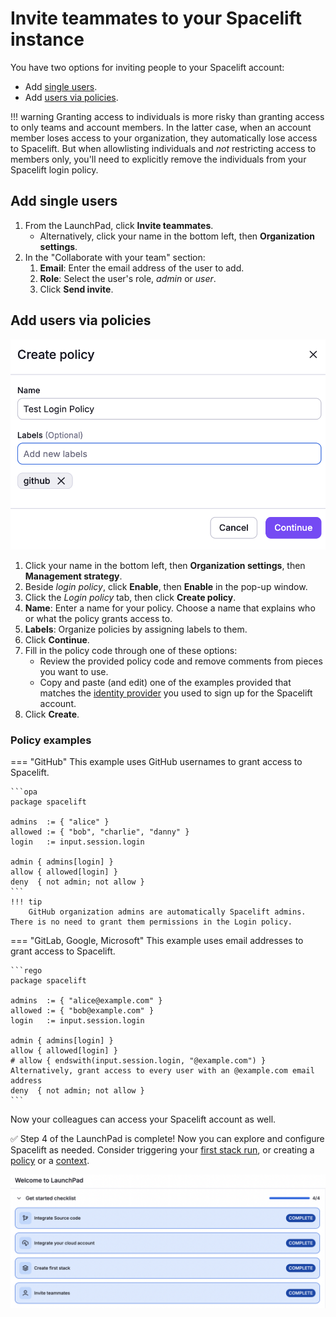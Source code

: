 # Invite teammates to your Spacelift instance

You have two options for inviting people to your Spacelift account:

- Add [single users](#add-single-users).
- Add [users via policies](#add-users-via-policies).

!!! warning
    Granting access to individuals is more risky than granting access to only teams and account members. In the latter case, when an account member loses access to your organization, they automatically lose access to Spacelift. But when allowlisting individuals and _not_ restricting access to members only, you'll need to explicitly remove the individuals from your Spacelift login policy.

## Add single users

1. From the LaunchPad, click **Invite teammates**.
      - Alternatively, click your name in the bottom left, then **Organization settings**.
2. In the "Collaborate with your team" section:
      1. **Email**: Enter the email address of the user to add.
      2. **Role**: Select the user's role, _admin_ or _user_.
      3. Click **Send invite**.

## Add users via policies

![Create login policy](<../../assets/screenshots/getting-started/invite-teammates/create-policy.png>)

1. Click your name in the bottom left, then **Organization settings**, then **Management strategy**.
2. Beside _login policy_, click **Enable**, then **Enable** in the pop-up window.
3. Click the _Login policy_ tab, then click **Create policy**.
4. **Name**: Enter a name for your policy. Choose a name that explains who or what the policy grants access to.
5. **Labels**: Organize policies by assigning labels to them.
6. Click **Continue**.
7. Fill in the policy code through one of these options:
      - Review the provided policy code and remove comments from pieces you want to use.
      - Copy and paste (and edit) one of the examples provided that matches the [identity provider](../../README.md#create-your-spacelift-account) you used to sign up for the Spacelift account.
8. Click **Create**.

### Policy examples

=== "GitHub"
    This example uses GitHub usernames to grant access to Spacelift.

    ```opa
    package spacelift

    admins  := { "alice" }
    allowed := { "bob", "charlie", "danny" }
    login   := input.session.login

    admin { admins[login] }
    allow { allowed[login] }
    deny  { not admin; not allow }
    ```
    !!! tip
        GitHub organization admins are automatically Spacelift admins. There is no need to grant them permissions in the Login policy.

=== "GitLab, Google, Microsoft"
    This example uses email addresses to grant access to Spacelift.

    ```rego
    package spacelift

    admins  := { "alice@example.com" }
    allowed := { "bob@example.com" }
    login   := input.session.login

    admin { admins[login] }
    allow { allowed[login] }
    # allow { endswith(input.session.login, "@example.com") } Alternatively, grant access to every user with an @example.com email address
    deny  { not admin; not allow }
    ```

Now your colleagues can access your Spacelift account as well.

✅ Step 4 of the LaunchPad is complete! Now you can explore and configure Spacelift as needed. Consider triggering your [first stack run](../../README.md#trigger-your-first-run), or creating a [policy](../../concepts/policy/README.md#creating-policies) or a [context](../../concepts/configuration/context.md#creating).

![LaunchPad Step 4 complete](<../../assets/screenshots/getting-started/invite-teammates/LaunchPad-step-4-complete.png>)
